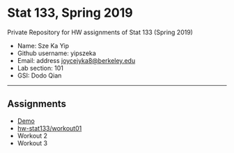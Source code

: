 # Stat 133, Spring 2019

Private Repository for HW assignments of Stat 133 (Spring 2019)

- Name: Sze Ka Yip
- Github username: yipszeka
- Email: address joycejyka8@berkeley.edu
- Lab section: 101
- GSI: Dodo Qian

-----

## Assignments

- [Demo](demo)
- [hw-stat133/workout01](hw-stat133/workout01)
- Workout 2
- Workout 3


